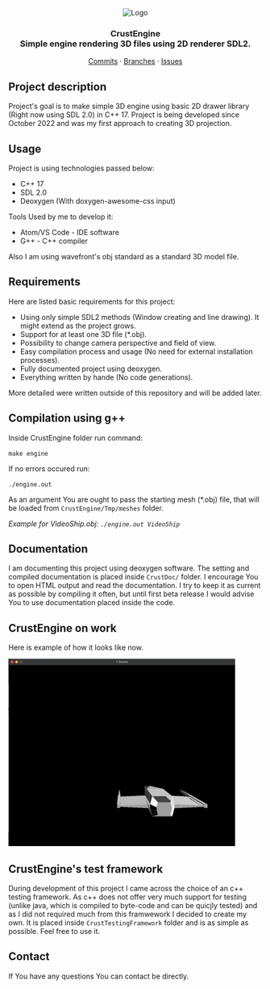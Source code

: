 <div align="center">
    <img src="Commercial/Logo/logo.png" alt="Logo" width=300/>

  <h3 align="center"><strong>CrustEngine</strong><br/>Simple engine rendering 3D files using 2D renderer SDL2.</h3>

  <p align="center">
    <a href="https://github.com/KarolBorecki/CrustEngine/commits/main">Commits</a>
    ·
    <a href="https://github.com/KarolBorecki/CrustEngine/branches">Branches</a>
    ·
    <a href="https://github.com/KarolBorecki/CrustEngine/issues">Issues</a>
  </p>
</div>

## Project description

Project's goal is to make simple 3D engine using basic 2D drawer library (Right now using SDL 2.0) in C++ 17. Project is being developed since October 2022 and was my first approach to creating 3D projection. 

## Usage
Project is using technologies passed below:
- C++ 17
- SDL 2.0
- Deoxygen (With doxygen-awesome-css input)

Tools Used by me to develop it:
- Atom/VS Code - IDE software
- G++ - C++ compiler

Also I am using wavefront's obj standard as a standard 3D model file.

## Requirements
Here are listed basic requirements for this project:
- Using only simple SDL2 methods (Window creating and line drawing). It might extend as the project grows.
- Support for at least one 3D file (*.obj).
- Possibility to change camera perspective and field of view.
- Easy compilation process and usage (No need for external installation processes).
- Fully documented project using deoxygen.
- Everything written by hande (No code generations).

More detailed were written outside of this repository and will be added later.

## Compilation using g++
Inside CrustEngine folder run command:
```
make engine
```
If no errors occured run:
```
./engine.out
```
As an argument You are ought to pass the starting mesh (*.obj) file, that will be loaded from `CrustEngine/Tmp/meshes` folder. 

*Example for VideoShip.obj: `./engine.out VideoShip`*

## Documentation

I am documenting this project using deoxygen software. The setting and compiled documentation is placed inside `CrustDoc/` folder. I encourage You to open HTML output and read the documentation. I try to keep it as current as possible by compiling it often, but until first beta release I would advise You to use documentation placed inside the code. 

## CrustEngine on work
Here is example of how it looks like now.

<img src="Commercial/Show/BasicProjection.jpg" alt="BasicProjection" width=450/>

## CrustEngine's test framework
During development of this project I came across the choice of an c++ testing framework. As c++ does not offer very much support for testing (unlike java, which is compiled to byte-code and can be quicjly tested) and as I did not required much from this framwework I decided to create my own. It is placed inside  `CrustTestingFramework` folder and is as simple as possible. Feel free to use it.

## Contact

If You have any questions You can contact be directly.
